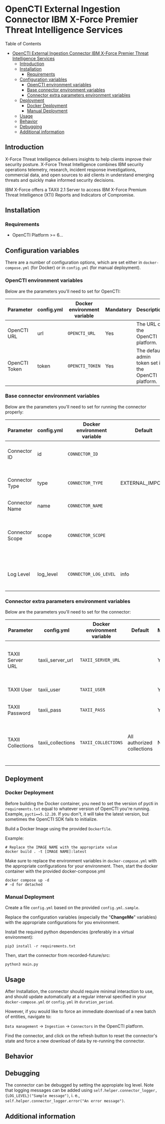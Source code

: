 # OpenCTI External Ingestion Connector IBM X-Force Premier Threat Intelligence Services

<!--
General description of the connector
* What it does
* How it works
* Special requirements
* Use case description
* ...
-->

Table of Contents

- [OpenCTI External Ingestion Connector IBM X-Force Premier Threat Intelligence Services](#opencti-external-ingestion-connector-ibm-x-force-premier-threat-intelligence-services)
  - [Introduction](#introduction)
  - [Installation](#installation)
    - [Requirements](#requirements)
  - [Configuration variables](#configuration-variables)
    - [OpenCTI environment variables](#opencti-environment-variables)
    - [Base connector environment variables](#base-connector-environment-variables)
    - [Connector extra parameters environment variables](#connector-extra-parameters-environment-variables)
  - [Deployment](#deployment)
    - [Docker Deployment](#docker-deployment)
    - [Manual Deployment](#manual-deployment)
  - [Usage](#usage)
  - [Behavior](#behavior)
  - [Debugging](#debugging)
  - [Additional information](#additional-information)

## Introduction

X-Force Threat Intelligence delivers insights to help clients improve their security posture. X-Force Threat Intelligence combines IBM security operations telemetry, research, incident response investigations, commercial data, and open sources to aid clients in understand emerging threats and quickly make informed security decisions.

IBM X-Force offers a TAXII 2.1 Server to access IBM X-Force Premium Threat Intelligence (XTI) Reports and Indicators of Compromise.

## Installation

### Requirements

- OpenCTI Platform >= 6...

## Configuration variables

There are a number of configuration options, which are set either in `docker-compose.yml` (for Docker) or
in `config.yml` (for manual deployment).

### OpenCTI environment variables

Below are the parameters you'll need to set for OpenCTI:

| Parameter     | config.yml | Docker environment variable | Mandatory | Description                                          |
|---------------|------------|-----------------------------|-----------|------------------------------------------------------|
| OpenCTI URL   | url        | `OPENCTI_URL`               | Yes       | The URL of the OpenCTI platform.                     |
| OpenCTI Token | token      | `OPENCTI_TOKEN`             | Yes       | The default admin token set in the OpenCTI platform. |

### Base connector environment variables

Below are the parameters you'll need to set for running the connector properly:

| Parameter       | config.yml | Docker environment variable | Default         | Mandatory | Description                                                                              |
|-----------------|------------|-----------------------------|-----------------|-----------|------------------------------------------------------------------------------------------|
| Connector ID    | id         | `CONNECTOR_ID`              |                 | Yes       | A unique `UUIDv4` identifier for this connector instance.                                |
| Connector Type  | type       | `CONNECTOR_TYPE`            | EXTERNAL_IMPORT | Yes       | Should always be set to `EXTERNAL_IMPORT` for this connector.                            |
| Connector Name  | name       | `CONNECTOR_NAME`            |                 | Yes       | Name of the connector.                                                                   |
| Connector Scope | scope      | `CONNECTOR_SCOPE`           |                 | Yes       | The scope or type of data the connector is importing, either a MIME type or Stix Object. |
| Log Level       | log_level  | `CONNECTOR_LOG_LEVEL`       | info            | Yes       | Determines the verbosity of the logs. Options are `debug`, `info`, `warn`, or `error`.   |

### Connector extra parameters environment variables

Below are the parameters you'll need to set for the connector:

| Parameter         | config.yml        | Docker environment variable | Default                    | Mandatory | Description                                                    |
|-------------------|-------------------|-----------------------------|----------------------------|-----------|----------------------------------------------------------------|
| TAXII Server URL  | taxii_server_url  | `TAXII_SERVER_URL`          |                            | Yes       | The base URL of the IBM X-Force PTI TAXII Server               |
| TAXII User        | taxii_user        | `TAXII_USER`                |                            | Yes       | Your TAXII Server username                                     |
| TAXII Password    | taxii_pass        | `TAXII_PASS`                |                            | Yes       | Your TAXII Server password                                     |
| TAXII Collections | taxii_collections | `TAXII_COLLECTIONS`         | All authorized collections | No        | Optionally limit ingestion to specified TAXII collections only |

## Deployment

### Docker Deployment

Before building the Docker container, you need to set the version of pycti in `requirements.txt` equal to whatever
version of OpenCTI you're running. Example, `pycti==5.12.20`. If you don't, it will take the latest version, but
sometimes the OpenCTI SDK fails to initialize.

Build a Docker Image using the provided `Dockerfile`.

Example:

```shell
# Replace the IMAGE NAME with the appropriate value
docker build . -t [IMAGE NAME]:latest
```

Make sure to replace the environment variables in `docker-compose.yml` with the appropriate configurations for your
environment. Then, start the docker container with the provided docker-compose.yml

```shell
docker compose up -d
# -d for detached
```

### Manual Deployment

Create a file `config.yml` based on the provided `config.yml.sample`.

Replace the configuration variables (especially the "**ChangeMe**" variables) with the appropriate configurations for
you environment.

Install the required python dependencies (preferably in a virtual environment):

```shell
pip3 install -r requirements.txt
```

Then, start the connector from recorded-future/src:

```shell
python3 main.py
```

## Usage

After Installation, the connector should require minimal interaction to use, and should update automatically at a regular interval specified in your `docker-compose.yml` or `config.yml` in `duration_period`.

However, if you would like to force an immediate download of a new batch of entities, navigate to:

`Data management` -> `Ingestion` -> `Connectors` in the OpenCTI platform.

Find the connector, and click on the refresh button to reset the connector's state and force a new
download of data by re-running the connector.

## Behavior

<!--
Describe how the connector functions:
* What data is ingested, updated, or modified
* Important considerations for users when utilizing this connector
* Additional relevant details
-->


## Debugging

The connector can be debugged by setting the appropiate log level.
Note that logging messages can be added using `self.helper.connector_logger,{LOG_LEVEL}("Sample message")`, i.
e., `self.helper.connector_logger.error("An error message")`.

<!-- Any additional information to help future users debug and report detailed issues concerning this connector -->

## Additional information

<!--
Any additional information about this connector
* What information is ingested/updated/changed
* What should the user take into account when using this connector
* ...
-->
